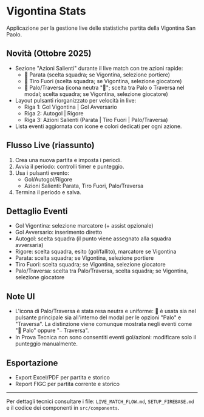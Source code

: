 # Vigontina Stats

Applicazione per la gestione live delle statistiche partita della Vigontina San Paolo.

## Novità (Ottobre 2025)

- Sezione "Azioni Salienti" durante il live match con tre azioni rapide:
  - 🧤 Parata (scelta squadra; se Vigontina, selezione portiere)
  - 🎯 Tiro Fuori (scelta squadra; se Vigontina, selezione giocatore)
  - 🧱 Palo/Traversa (icona neutra "🧱"; scelta tra Palo o Traversa nel modal; scelta squadra; se Vigontina, selezione giocatore)
- Layout pulsanti riorganizzato per velocità in live:
  - Riga 1: Gol Vigontina | Gol Avversario
  - Riga 2: Autogol | Rigore
  - Riga 3: Azioni Salienti (Parata | Tiro Fuori | Palo/Traversa)
- Lista eventi aggiornata con icone e colori dedicati per ogni azione.

## Flusso Live (riassunto)

1. Crea una nuova partita e imposta i periodi.
2. Avvia il periodo: controlli timer e punteggio.
3. Usa i pulsanti evento:
   - Gol/Autogol/Rigore
   - Azioni Salienti: Parata, Tiro Fuori, Palo/Traversa
4. Termina il periodo e salva.

## Dettaglio Eventi

- Gol Vigontina: selezione marcatore (+ assist opzionale)
- Gol Avversario: inserimento diretto
- Autogol: scelta squadra (il punto viene assegnato alla squadra avversaria)
- Rigore: scelta squadra, esito (gol/fallito), marcatore se Vigontina
- Parata: scelta squadra; se Vigontina, selezione portiere
- Tiro Fuori: scelta squadra; se Vigontina, selezione giocatore
- Palo/Traversa: scelta tra Palo/Traversa, scelta squadra; se Vigontina, selezione giocatore

## Note UI

- L'icona di Palo/Traversa è stata resa neutra e uniforme: **🧱** è usata sia nel pulsante principale sia all'interno del modal per le opzioni "Palo" e "Traversa". La distinzione viene comunque mostrata negli eventi come "🧱 Palo" oppure "⎯ Traversa".
- In Prova Tecnica non sono consentiti eventi gol/azioni: modificare solo il punteggio manualmente.

## Esportazione

- Export Excel/PDF per partita e storico
- Report FIGC per partita corrente e storico

---

Per dettagli tecnici consultare i file: `LIVE_MATCH_FLOW.md`, `SETUP_FIREBASE.md` e il codice dei componenti in `src/components`.

